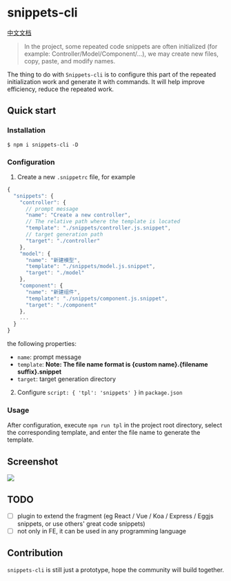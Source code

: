 # snippets-cli
[中文文档](./README_CN.md)
>  In the project, some repeated code snippets are often initialized (for example: Controller/Model/Component/...), we may create new files, copy, paste, and modify names.

The thing to do with `Snippets-cli` is to configure this part of the repeated initialization work and generate it with commands. It will help improve efficiency, reduce the repeated work.

## Quick start
### Installation
```
$ npm i snippets-cli -D
```

### Configuration
1. Create a new `.snippetrc` file, for example

```js
{
  "snippets": {
    "controller": {
      // prompt message
      "name": "Create a new controller",
      // The relative path where the template is located
      "template": "./snippets/controller.js.snippet",
      // target generation path
      "target": "./controller"
    },
    "model": {
      "name": "新建模型",
      "template": "./snippets/model.js.snippet",
      "target": "./model"
    },
    "component": {
      "name": "新建组件",
      "template": "./snippets/component.js.snippet",
      "target": "./component"
    },
    ...
  }
}
```

the following properties:

- `name`: prompt message
- `template`: **Note: The file name format is {custom name}.{filename suffix}.snippet**
- `target`: target generation directory

2. Configure `script: { 'tpl': 'snippets' }` in `package.json` 

### Usage
After configuration, execute `npm run tpl` in the project root directory, select the corresponding template, and enter the file name to generate the template.

## Screenshot
![](https://user-images.githubusercontent.com/13595509/44296557-db9c3400-a2f3-11e8-9a30-bc2c66c542d0.png)

## TODO
 - [ ] plugin to extend the fragment (eg React / Vue / Koa / Express / Eggjs snippets, or use others' great code snippets)
 - [ ] not only in FE, it can be used in any programming language

## Contribution
`snippets-cli` is still just a prototype, hope the community will build together.
